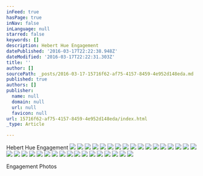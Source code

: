 ```yaml
---
inFeed: true
hasPage: true
inNav: false
inLanguage: null
starred: false
keywords: []
description: Hebert Hue Engagement
datePublished: '2016-03-17T22:22:38.948Z'
dateModified: '2016-03-17T22:22:31.303Z'
title: ''
author: []
sourcePath: _posts/2016-03-17-15716f62-af75-4157-8459-4e952d148eda.md
published: true
authors: []
publisher:
  name: null
  domain: null
  url: null
  favicon: null
url: 15716f62-af75-4157-8459-4e952d148eda/index.html
_type: Article

---
```

Hebert Hue Engagement
![](https://the-grid-user-content.s3-us-west-2.amazonaws.com/4d4aa015-b40e-4fec-8d55-69ee410aadad.jpg)
![](https://the-grid-user-content.s3-us-west-2.amazonaws.com/0b6873bd-6dcd-4330-aa71-aa2f71543acf.jpg)
![](https://the-grid-user-content.s3-us-west-2.amazonaws.com/4348055f-2eb6-44e0-b788-6f2549e95c62.jpg)
![](https://the-grid-user-content.s3-us-west-2.amazonaws.com/80ef9deb-bae5-4498-94b2-c1f6a461697a.jpg)
![](https://the-grid-user-content.s3-us-west-2.amazonaws.com/7db90977-3fa6-48c6-9ad6-af67e206d86d.jpg)
![](https://the-grid-user-content.s3-us-west-2.amazonaws.com/a253583c-b6a4-429c-8cbb-ada1426611e8.jpg)
![](https://the-grid-user-content.s3-us-west-2.amazonaws.com/bc42db21-1136-4f78-beaf-b14b0ee33490.jpg)
![](https://the-grid-user-content.s3-us-west-2.amazonaws.com/3b230195-f15f-4cac-a137-87b88c9cea07.jpg)
![](https://the-grid-user-content.s3-us-west-2.amazonaws.com/a54ecabd-f240-4cc4-bfe9-bbe72cb6f6a6.jpg)
![](https://the-grid-user-content.s3-us-west-2.amazonaws.com/6cf1eaf9-03fb-4a78-918b-95d5874b1165.jpg)
![](https://the-grid-user-content.s3-us-west-2.amazonaws.com/ef0dd7a6-803e-492b-bdef-6e46609b94ac.jpg)
![](https://the-grid-user-content.s3-us-west-2.amazonaws.com/cb65e7c3-40a1-4f4e-91fc-85b1cfd428e6.jpg)
![](https://the-grid-user-content.s3-us-west-2.amazonaws.com/edb31b33-eea3-490f-99d5-0f7e7c7b911a.jpg)
![](https://the-grid-user-content.s3-us-west-2.amazonaws.com/52c37dfb-e3cd-41b3-876d-d443af39f69e.jpg)
![](https://the-grid-user-content.s3-us-west-2.amazonaws.com/5b1ebda0-e76f-4ed5-9178-aebcb7779234.jpg)
![](https://the-grid-user-content.s3-us-west-2.amazonaws.com/60bc5e0a-74dc-4c1e-9080-603937f76471.jpg)
![](https://the-grid-user-content.s3-us-west-2.amazonaws.com/5263f190-be32-445d-a603-12e2d599b10f.jpg)
![](https://the-grid-user-content.s3-us-west-2.amazonaws.com/09671dcb-ead7-488f-8849-d41b6e8c5036.jpg)
![](https://the-grid-user-content.s3-us-west-2.amazonaws.com/70716c15-d711-4a2d-b0a6-0f0300f53540.jpg)
![](https://the-grid-user-content.s3-us-west-2.amazonaws.com/f0f14487-8a2a-4274-b519-7852eec0092e.jpg)
![](https://the-grid-user-content.s3-us-west-2.amazonaws.com/22a529b1-095b-44f3-b8a7-16b3038e8b31.jpg)
![](https://the-grid-user-content.s3-us-west-2.amazonaws.com/d31719d2-ea6a-4854-b799-268a290e9283.jpg)
![](https://the-grid-user-content.s3-us-west-2.amazonaws.com/8f9a3ba7-c652-4d5b-be82-2373b5c8abbe.jpg)
![](https://the-grid-user-content.s3-us-west-2.amazonaws.com/3b0a7644-784d-4f09-98be-21fb0b287143.jpg)
![](https://the-grid-user-content.s3-us-west-2.amazonaws.com/f4b1e132-e302-4f77-b1e6-97ca7cd8c1e2.jpg)
![](https://the-grid-user-content.s3-us-west-2.amazonaws.com/732ab7e2-af93-4625-ae1a-0dce5636103c.jpg)
![](https://the-grid-user-content.s3-us-west-2.amazonaws.com/3e471061-adb7-4791-890c-ef7c6f46327d.jpg)
![](https://the-grid-user-content.s3-us-west-2.amazonaws.com/7b29eedd-d653-468a-b699-a9e2e49f8f05.jpg)
![](https://the-grid-user-content.s3-us-west-2.amazonaws.com/de2e1378-4ff6-4375-b9d3-9b2892ceb34f.jpg)
![](https://the-grid-user-content.s3-us-west-2.amazonaws.com/74f35afe-e9cd-4ee7-88df-d49ec10a298a.jpg)
![](https://the-grid-user-content.s3-us-west-2.amazonaws.com/ecfbe9b3-a57d-4983-a3e1-2a7171625e9b.jpg)
![](https://the-grid-user-content.s3-us-west-2.amazonaws.com/67b12de0-fa6e-41b5-a232-2b3841ea4d07.jpg)
![](https://the-grid-user-content.s3-us-west-2.amazonaws.com/c4f42c5c-5c0a-48af-ad2c-3248c686fb98.jpg)
![](https://the-grid-user-content.s3-us-west-2.amazonaws.com/155113fe-14fe-4522-b533-8f108bba7b7d.jpg)

Engagement Photos